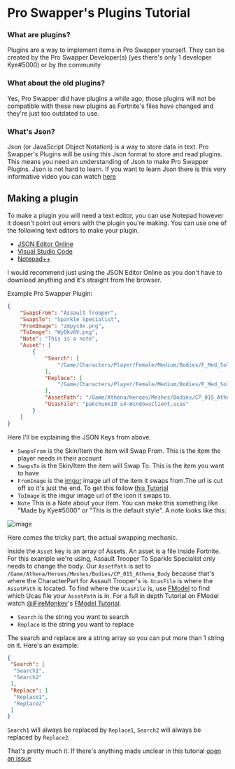 # Pro Swapper's Plugins Tutorial


### What are plugins?
Plugins are a way to implement items in Pro Swapper yourself. They can be created by the Pro Swapper Developer(s) (yes there's only 1 developer Kye#5000) or by the community

### What about the old plugins?
Yes, Pro Swapper did have plugins a while ago, those plugins will not be compatible with these new plugins as Fortnite's files have changed and they're just too outdated to use.

### What's Json?
Json (or JavaScript Object Notation) is a way to store data in text. Pro Swapper's Plugins will be using this Json format to store and read plugins. This means you need an understanding of Json to make Pro Swapper Plugins. Json is not hard to learn. If you want to learn Json there is this very informative video you can watch [here](https://youtu.be/iiADhChRriM)


## Making a plugin
To make a plugin you will need a text editor, you can use Notepad however it doesn't point out errors with the plugin you're making.
You can use one of the following text editors to make your plugin.

- [JSON Editor Online](https://jsoneditoronline.org/)
- [Visual Studio Code](https://code.visualstudio.com/)
- [Notepad++](https://notepad-plus-plus.org/downloads/)

I would recommend just using the JSON Editor Online as you don't have to download anything and it's straight from the browser.



Example Pro Swapper Plugin:
```json
{
	"SwapsFrom": "Assault Trooper",
	"SwapsTo": "Sparkle Specialist",
	"FromImage": "zmpyc8x.png",
	"ToImage": "WyDkv0V.png",
	"Note": "This is a note",
	"Asset": [
		{
			"Search": [
				"/Game/Characters/Player/Female/Medium/Bodies/F_Med_Soldier_01/Skins/TV_19/Materials/F_MED_Commando_Body_TV19.F_MED_Commando_Body_TV19"
			],
			"Replace": [
				"/Game/Characters/Player/Female/Medium/Bodies/F_Med_Soldier_01/Skins/BR_05/Materials/F_MED_Commando_Body_BR05.F_MED_Commando_Body_BR05"
			],
			"AssetPath": "/Game/Athena/Heroes/Meshes/Bodies/CP_015_Athena_Body",
			"UcasFile": "pakchunk10_s4-WindowsClient.ucas"
		}
	]
}
```

Here I'll be explaining the JSON Keys from above.

- `SwapsFrom` is the Skin/Item the item will Swap From. This is the item the player needs in their account
- `SwapsTo` is the Skin/Item the item will Swap To. This is the item you want to have
- `FromImage` is the [imgur](https://imgur.com/upload) image url of the item it swaps from.The url is cut off so it's just the end. To get this follow [this Tutorial](https://youtu.be/WHN877B_cq0)
- `ToImage` is the imgur image url of the icon it swaps to.
- `Note` This is a Note about your item. You can make this something like "Made by Kye#5000" or "This is the default style". A note looks like this:

![image](https://user-images.githubusercontent.com/36981621/124550161-9b1e6d80-de73-11eb-9718-98afcd6e4954.png)

Here comes the tricky part, the actual swapping mechanic.

Inside the `Asset` key is an array of Assets.
An asset is a file inside Fortnite. For this example we're using, Assault Trooper To Sparkle Specialist only needs to change the body. Our `AssetPath` is set to `/Game/Athena/Heroes/Meshes/Bodies/CP_015_Athena_Body` because that's where the CharacterPart for Assault Trooper's is. `UcasFile` is where the `AssetPath` is located. To find where the `UcasFile` is, use [FModel](https://github.com/iAmAsval/FModel) to find which Ucas file your `AssetPath` is in. For a full in depth Tutorial on FModel watch [@iFireMonkey](https://twitter.com/iFireMonkey)'s [FModel Tutorial](https://youtu.be/ZD2zqOyw7ZI).

- `Search` is the string you want to search
- `Replace` is the string you want to replace

The search and replace are a string array so you can put more than 1 string on it.
Here's an example:

```json
{
 "Search": [
  "Search1",
  "Search2"
 ],
 "Replace": [
  "Replace1",
  "Replace2"
 ]
}
```
`Search1` will always be replaced by `Replace1`, `Search2` will always be replaced by `Replace2`.


That's pretty much it. If there's anything made unclear in this tutorial [open an issue](https://github.com/Pro-Swapper/Plugins-Json/issues)
